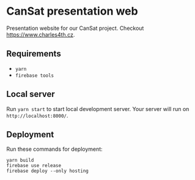 # CanSat presentation web
Presentation website for our CanSat project. Checkout https://www.charles4th.cz.

## Requirements

- `yarn`
- `firebase tools`

## Local server

Run `yarn start` to start local development server. Your server will run on `http://localhost:8000/`.

## Deployment

Run these commands for deployment:

```
yarn build
firebase use release
firebase deploy --only hosting
```